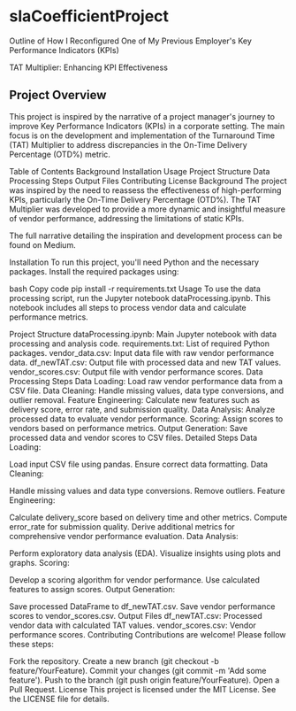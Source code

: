 # slaCoefficientProject
Outline of How I Reconfigured One of My Previous Employer's Key Performance Indicators (KPIs)

TAT Multiplier: Enhancing KPI Effectiveness

<h2>Project Overview</h2>
This project is inspired by the narrative of a project manager's journey to improve Key Performance Indicators (KPIs) in a corporate setting. The main focus is on the development and implementation of the Turnaround Time (TAT) Multiplier to address discrepancies in the On-Time Delivery Percentage (OTD%) metric.

Table of Contents
Background
Installation
Usage
Project Structure
Data Processing Steps
Output Files
Contributing
License
Background
The project was inspired by the need to reassess the effectiveness of high-performing KPIs, particularly the On-Time Delivery Percentage (OTD%). The TAT Multiplier was developed to provide a more dynamic and insightful measure of vendor performance, addressing the limitations of static KPIs.

The full narrative detailing the inspiration and development process can be found on Medium.

Installation
To run this project, you'll need Python and the necessary packages. Install the required packages using:

bash
Copy code
pip install -r requirements.txt
Usage
To use the data processing script, run the Jupyter notebook dataProcessing.ipynb. This notebook includes all steps to process vendor data and calculate performance metrics.

Project Structure
dataProcessing.ipynb: Main Jupyter notebook with data processing and analysis code.
requirements.txt: List of required Python packages.
vendor_data.csv: Input data file with raw vendor performance data.
df_newTAT.csv: Output file with processed data and new TAT values.
vendor_scores.csv: Output file with vendor performance scores.
Data Processing Steps
Data Loading: Load raw vendor performance data from a CSV file.
Data Cleaning: Handle missing values, data type conversions, and outlier removal.
Feature Engineering: Calculate new features such as delivery score, error rate, and submission quality.
Data Analysis: Analyze processed data to evaluate vendor performance.
Scoring: Assign scores to vendors based on performance metrics.
Output Generation: Save processed data and vendor scores to CSV files.
Detailed Steps
Data Loading:

Load input CSV file using pandas.
Ensure correct data formatting.
Data Cleaning:

Handle missing values and data type conversions.
Remove outliers.
Feature Engineering:

Calculate delivery_score based on delivery time and other metrics.
Compute error_rate for submission quality.
Derive additional metrics for comprehensive vendor performance evaluation.
Data Analysis:

Perform exploratory data analysis (EDA).
Visualize insights using plots and graphs.
Scoring:

Develop a scoring algorithm for vendor performance.
Use calculated features to assign scores.
Output Generation:

Save processed DataFrame to df_newTAT.csv.
Save vendor performance scores to vendor_scores.csv.
Output Files
df_newTAT.csv: Processed vendor data with calculated TAT values.
vendor_scores.csv: Vendor performance scores.
Contributing
Contributions are welcome! Please follow these steps:

Fork the repository.
Create a new branch (git checkout -b feature/YourFeature).
Commit your changes (git commit -m 'Add some feature').
Push to the branch (git push origin feature/YourFeature).
Open a Pull Request.
License
This project is licensed under the MIT License. See the LICENSE file for details.